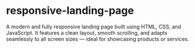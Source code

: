# responsive-landing-page
A modern and fully responsive landing page built using HTML, CSS, and JavaScript. It features a clean layout, smooth scrolling, and adapts seamlessly to all screen sizes — ideal for showcasing products or services.

